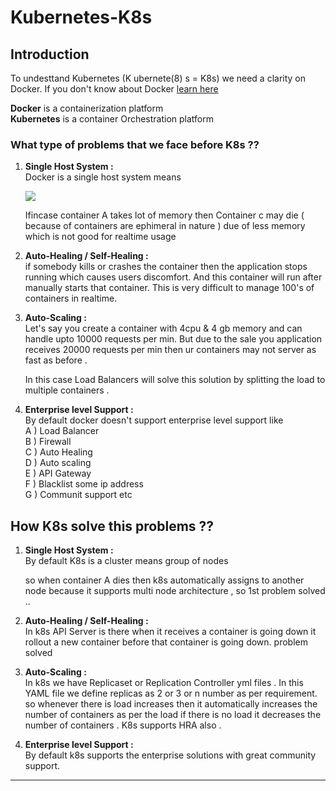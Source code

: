 # Kubernetes-K8s
## Introduction ##  
To undesttand Kubernetes (K ubernete(8) s = K8s) we need a clarity on Docker. If you don't know about Docker [learn here](https://github.com/ReddyBytes/Docker)  

__Docker__ is a containerization platform  
**Kubernetes** is a container Orchestration platform   

### What type of problems that we face before K8s ??  

1) __Single Host System :__  
    Docker is a single host system means  

    ![](https://code.visualstudio.com/assets/learn/develop-cloud/containers/container-architecture.png)  

    Ifincase container A takes lot of memory then Container c may die ( because of containers are ephimeral in nature ) due of less memory which is not good for realtime usage  

2) __Auto-Healing / Self-Healing :__  
if somebody kills or crashes the container then the application stops running which causes users discomfort. And this container will run after manually starts that container. This is very difficult to manage 100's of containers in realtime.  

3) __Auto-Scaling :__  
   Let's say you create a container with 4cpu & 4 gb memory and can handle upto 10000 requests per min. But due to the sale you application receives 20000 requests per min then ur containers may not server as fast as before .  

   In this case Load Balancers will solve this solution by splitting the load to multiple containers .  

4) __Enterprise level Support :__  
   By default docker doesn't support enterprise level support like   
   A ) Load Balancer  
   B ) Firewall  
   C ) Auto Healing  
   D ) Auto scaling  
   E ) API Gateway  
   F ) Blacklist some ip address  
   G ) Communit support etc

## How K8s solve this problems ??  
1) __Single Host System :__   
   By default K8s is a cluster means group of nodes  

   so when container A dies then k8s automatically assigns to another node because it supports multi node architecture , so 1st problem solved .. 


2) __Auto-Healing / Self-Healing :__  
     In k8s API Server is there when it receives a container is going down it rollout a new container before that container is going down. problem solved

3) __Auto-Scaling :__   
   In k8s we have Replicaset or Replication Controller yml files . In this YAML file we define replicas as 2 or 3 or n number as per requirement.   
    so whenever there is load increases then it automatically increases the number of containers as per the load if there is no load it decreases the number of containers . K8s supports HRA also .  

4) __Enterprise level Support :__   
 By default k8s supports the enterprise solutions with great community support.  

 -------  

 